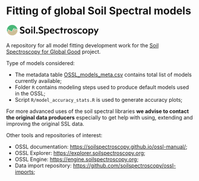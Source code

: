 # Fitting of global Soil Spectral models

[<img src="./img/soilspec4gg-logo_fc.png" alt="SoilSpec4GG logo" width="250"/>](https://soilspectroscopy.org/)

A repository for all model fitting development work for the [Soil Spectroscopy for Global
Good](https://soilspectroscopy.org) project.

Type of models considered:

- The metadata table [OSSL_models_meta.csv](out/OSSL_models_meta.csv) contains total list of models currently available;  
- Folder `R` contains modeling steps used to produce default models used in the OSSL;
- Script `R/model_accuracy_stats.R` is used to generate accuracy plots;  

For more advanced uses of the soil spectral libraries **we advise to contact the original data producers** 
especially to get help with using, extending and improving the original SSL data.

Other tools and repositories of interest:

- OSSL documentation: <https://soilspectroscopy.github.io/ossl-manual/>;
- OSSL Explorer: <https://explorer.soilspectroscopy.org>;
- OSSL Engine: <https://engine.soilspectroscopy.org>;
- Data import repository: <https://github.com/soilspectroscopy/ossl-imports>;
